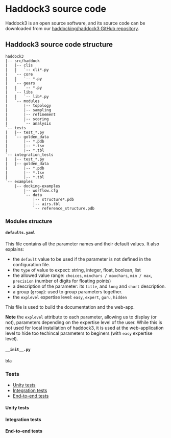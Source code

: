 # Haddock3 source code

Haddock3 is an open source software, and its source code can be downloaded from our [haddocking/haddock3 GitHub repository](https://github.com/haddocking/haddock3/).


## Haddock3 source code structure

```
haddock3
|-- src/haddock
|   |-- clis
|   |   `-- cli*.py
|   `-- core
|   |   `-- *.py
|   `-- gears
|   |   `-- *.py
|   `-- libs
|   |   `-- lib*.py
|   `-- modules
|       |-- topology
|       |-- sampling
|       |-- refinement
|       |-- scoring
|       `-- analysis
`-- tests
|   |-- test_*.py
|   `-- golden_data
|       |-- *.pdb
|       |-- *.tsv
|       |-- *.tbl
`-- integration_tests
|   |-- test_*.py
|   |-- golden_data
|       |-- *.pdb
|       |-- *.tsv
|       |-- *.tbl
`-- examples
    |-- docking-examples
        |-- worflow.cfg
        `-- data
            |-- structure*.pdb
            |-- airs.tbl
            `-- reference_structure.pdb
```


### Modules structure

#### `defaults.yaml`

This file contains all the parameter names and their default values.
It also explains:
- the `default` value to be used if the parameter is not defined in the configuration file.
- the `type` of value to expect: string, integer, float, boolean, list
- the allowed value range: `choices`, `minchars / maxchars`, `min / max`, `precision` (number of digits for floating points)
- a description of the parameter: its `title`, and `long` and `short` description.
- a group (`group`): used to group parameters together.
- the `explevel` expertise level: `easy`, `expert`, `guru`, `hidden`

This file is used to build the documentation and the web-app.

**Note** the `explevel` attribute to each parameter, allowing us to display (or not), parameters depending on the expertise level of the user. While this is not used for local installation of haddock3, it is used at the web-application level to hide too techincal parameters to beginers (with `easy` expertise level).

#### `__init__.py`

bla

### Tests

- [Unity tests](#unity-tests)
- [Integration tests](#integration-tests)
- [End-to-end tests](#end-to-end-tests)

#### Unity tests


#### Integration tests


#### End-to-end tests


